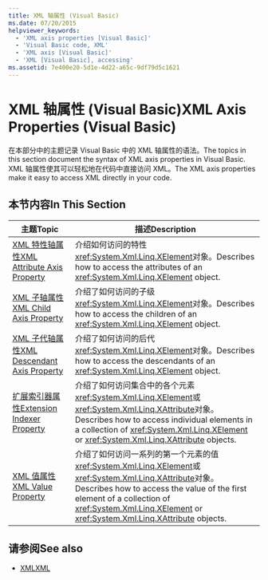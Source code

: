 ```yaml
---
title: XML 轴属性 (Visual Basic)
ms.date: 07/20/2015
helpviewer_keywords:
  - 'XML axis properties [Visual Basic]'
  - 'Visual Basic code, XML'
  - 'XML axis [Visual Basic]'
  - 'XML [Visual Basic], accessing'
ms.assetid: 7e400e20-5d1e-4d22-a65c-9df79d5c1621
---
```

# <a name="xml-axis-properties-visual-basic"></a><span data-ttu-id="0cf49-102">XML 轴属性 (Visual Basic)</span><span class="sxs-lookup"><span data-stu-id="0cf49-102">XML Axis Properties (Visual Basic)</span></span>
<span data-ttu-id="0cf49-103">在本部分中的主题记录 Visual Basic 中的 XML 轴属性的语法。</span><span class="sxs-lookup"><span data-stu-id="0cf49-103">The topics in this section document the syntax of XML axis properties in Visual Basic.</span></span> <span data-ttu-id="0cf49-104">XML 轴属性使其可以轻松地在代码中直接访问 XML。</span><span class="sxs-lookup"><span data-stu-id="0cf49-104">The XML axis properties make it easy to access XML directly in your code.</span></span>  
  
## <a name="in-this-section"></a><span data-ttu-id="0cf49-105">本节内容</span><span class="sxs-lookup"><span data-stu-id="0cf49-105">In This Section</span></span>  
  
|<span data-ttu-id="0cf49-106">主题</span><span class="sxs-lookup"><span data-stu-id="0cf49-106">Topic</span></span>|<span data-ttu-id="0cf49-107">描述</span><span class="sxs-lookup"><span data-stu-id="0cf49-107">Description</span></span>|  
|-----------|-----------------|  
|[<span data-ttu-id="0cf49-108">XML 特性轴属性</span><span class="sxs-lookup"><span data-stu-id="0cf49-108">XML Attribute Axis Property</span></span>](../../../visual-basic/language-reference/xml-axis/xml-attribute-axis-property.md)|<span data-ttu-id="0cf49-109">介绍如何访问的特性<xref:System.Xml.Linq.XElement>对象。</span><span class="sxs-lookup"><span data-stu-id="0cf49-109">Describes how to access the attributes of an <xref:System.Xml.Linq.XElement> object.</span></span>|  
|[<span data-ttu-id="0cf49-110">XML 子轴属性</span><span class="sxs-lookup"><span data-stu-id="0cf49-110">XML Child Axis Property</span></span>](../../../visual-basic/language-reference/xml-axis/xml-child-axis-property.md)|<span data-ttu-id="0cf49-111">介绍了如何访问的子级<xref:System.Xml.Linq.XElement>对象。</span><span class="sxs-lookup"><span data-stu-id="0cf49-111">Describes how to access the children of an <xref:System.Xml.Linq.XElement> object.</span></span>|  
|[<span data-ttu-id="0cf49-112">XML 子代轴属性</span><span class="sxs-lookup"><span data-stu-id="0cf49-112">XML Descendant Axis Property</span></span>](../../../visual-basic/language-reference/xml-axis/xml-descendant-axis-property.md)|<span data-ttu-id="0cf49-113">介绍了如何访问的后代<xref:System.Xml.Linq.XElement>对象。</span><span class="sxs-lookup"><span data-stu-id="0cf49-113">Describes how to access the descendants of an <xref:System.Xml.Linq.XElement> object.</span></span>|  
|[<span data-ttu-id="0cf49-114">扩展索引器属性</span><span class="sxs-lookup"><span data-stu-id="0cf49-114">Extension Indexer Property</span></span>](../../../visual-basic/language-reference/xml-axis/extension-indexer-property.md)|<span data-ttu-id="0cf49-115">介绍了如何访问集合中的各个元素<xref:System.Xml.Linq.XElement>或<xref:System.Xml.Linq.XAttribute>对象。</span><span class="sxs-lookup"><span data-stu-id="0cf49-115">Describes how to access individual elements in a collection of <xref:System.Xml.Linq.XElement> or <xref:System.Xml.Linq.XAttribute> objects.</span></span>|  
|[<span data-ttu-id="0cf49-116">XML 值属性</span><span class="sxs-lookup"><span data-stu-id="0cf49-116">XML Value Property</span></span>](../../../visual-basic/language-reference/xml-axis/xml-value-property.md)|<span data-ttu-id="0cf49-117">介绍了如何访问一系列的第一个元素的值<xref:System.Xml.Linq.XElement>或<xref:System.Xml.Linq.XAttribute>对象。</span><span class="sxs-lookup"><span data-stu-id="0cf49-117">Describes how to access the value of the first element of a collection of <xref:System.Xml.Linq.XElement> or <xref:System.Xml.Linq.XAttribute> objects.</span></span>|  
  
## <a name="see-also"></a><span data-ttu-id="0cf49-118">请参阅</span><span class="sxs-lookup"><span data-stu-id="0cf49-118">See also</span></span>
- [<span data-ttu-id="0cf49-119">XML</span><span class="sxs-lookup"><span data-stu-id="0cf49-119">XML</span></span>](../../../visual-basic/programming-guide/language-features/xml/index.md)
